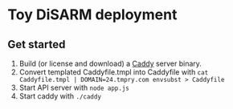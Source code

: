 # Toy DiSARM deployment

## Get started

1. Build (or license and download) a [Caddy](https://caddyserver.com) server binary.
2. Convert templated Caddyfile.tmpl into Caddyfile with `cat Caddyfile.tmpl | DOMAIN=24.tmpry.com envsubst > Caddyfile`
3. Start API server with `node app.js`
4. Start caddy with `./caddy`
